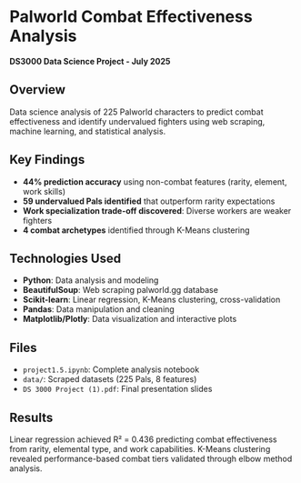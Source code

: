 # Palworld Combat Effectiveness Analysis
**DS3000 Data Science Project - July 2025**

## Overview
Data science analysis of 225 Palworld characters to predict combat effectiveness and identify undervalued fighters using web scraping, machine learning, and statistical analysis.

## Key Findings
- **44% prediction accuracy** using non-combat features (rarity, element, work skills)
- **59 undervalued Pals identified** that outperform rarity expectations
- **Work specialization trade-off discovered**: Diverse workers are weaker fighters
- **4 combat archetypes** identified through K-Means clustering

## Technologies Used
- **Python**: Data analysis and modeling
- **BeautifulSoup**: Web scraping palworld.gg database
- **Scikit-learn**: Linear regression, K-Means clustering, cross-validation
- **Pandas**: Data manipulation and cleaning
- **Matplotlib/Plotly**: Data visualization and interactive plots

## Files
- `project1.5.ipynb`: Complete analysis notebook
- `data/`: Scraped datasets (225 Pals, 8 features)
- `DS 3000 Project (1).pdf`: Final presentation slides

## Results
Linear regression achieved R² = 0.436 predicting combat effectiveness from rarity, elemental type, and work capabilities. K-Means clustering revealed performance-based combat tiers validated through elbow method analysis.
